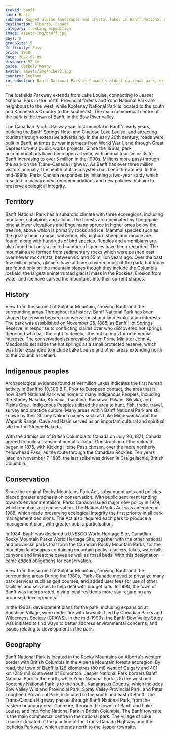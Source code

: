 ```yaml
---
trekId: banff
name: Banff
subhead: Rugged alpine landscapes and crystal lakes in Banff National Park
destination: Alberta, Canada
category: Trekking Expedition
image: assets/img/banff.jpg
days: 8
groupSize: 5
difficulty: Easy
price: $950
date: 2022-07-09
distance: 52 km
guide: Berkely Keary
avatar: assets/img/hiker3.jpg
country: England
introduction: Banff National Park is Canada's oldest national park, established in 1885. Located in Alberta's Rocky Mountains, 110–180 kilometres (68–112 mi) west of Calgary, Banff encompasses 6,641 square kilometres (2,564 sq mi) of mountainous terrain, with many glaciers and ice fields, dense coniferous forest, and alpine landscapes.
---
```


The Icefields Parkway extends from Lake Louise, connecting to Jasper National Park in the north. Provincial forests and Yoho National Park are neighbours to the west, while Kootenay National Park is located to the south and Kananaskis Country to the southeast. The main commercial centre of the park is the town of Banff, in the Bow River valley.

The Canadian Pacific Railway was instrumental in Banff's early years, building the Banff Springs Hotel and Chateau Lake Louise, and attracting tourists through extensive advertising. In the early 20th century, roads were built in Banff, at times by war internees from World War I, and through Great Depression-era public works projects. Since the 1960s, park accommodations have been open all year, with annual tourism visits to Banff increasing to over 5 million in the 1990s. Millions more pass through the park on the Trans-Canada Highway. As Banff has over three million visitors annually, the health of its ecosystem has been threatened. In the mid-1990s, Parks Canada responded by initiating a two-year study which resulted in management recommendations and new policies that aim to preserve ecological integrity.

## Territory

Banff National Park has a subarctic climate with three ecoregions, including montane, subalpine, and alpine. The forests are dominated by Lodgepole pine at lower elevations and Engelmann spruce in higher ones below the treeline, above which is primarily rocks and ice. Mammal species such as the grizzly bear, cougar, wolverine, elk, bighorn sheep and moose are found, along with hundreds of bird species. Reptiles and amphibians are also found but only a limited number of species have been recorded. The mountains are formed from sedimentary rocks which were pushed east over newer rock strata, between 80 and 55 million years ago. Over the past few million years, glaciers have at times covered most of the park, but today are found only on the mountain slopes though they include the Columbia Icefield, the largest uninterrupted glacial mass in the Rockies. Erosion from water and ice have carved the mountains into their current shapes.

## History

View from the summit of Sulphur Mountain, showing Banff and the surrounding areas
Throughout its history, Banff National Park has been shaped by tension between conservationist and land exploitation interests. The park was established on November 25, 1885, as Banff Hot Springs Reserve, in response to conflicting claims over who discovered hot springs there and who had the right to develop the hot springs for commercial interests. The conservationists prevailed when Prime Minister John A. Macdonald set aside the hot springs as a small protected reserve, which was later expanded to include Lake Louise and other areas extending north to the Columbia Icefield.

## Indigenous peoples

Archaeological evidence found at Vermilion Lakes indicates the first human activity in Banff to 10,300 B.P. Prior to European contact, the area that is now Banff National Park was home to many Indigenous Peoples, including the Stoney Nakoda, Ktunaxa, Tsuut'ina, Kainaiwa, Piikani, Siksika, and Plains Cree . Indigenous Peoples utilized the area to hunt, fish, trade, travel, survey and practice culture. Many areas within Banff National Park are still known by their Stoney Nakoda names such as Lake Minnewanka and the Waputik Range. Cave and Basin served as an important cultural and spiritual site for the Stoney Nakoda.

With the admission of British Columbia to Canada on July 20, 1871, Canada agreed to build a transcontinental railroad. Construction of the railroad began in 1875, with Kicking Horse Pass chosen, over the more northerly Yellowhead Pass, as the route through the Canadian Rockies. Ten years later, on November 7, 1885, the last spike was driven in Craigellachie, British Columbia.

## Conservation

Since the original Rocky Mountains Park Act, subsequent acts and policies placed greater emphasis on conservation. With public sentiment tending towards environmentalism, Parks Canada issued major new policy in 1979, which emphasized conservation. The National Parks Act was amended in 1988, which made preserving ecological integrity the first priority in all park management decisions. The Act also required each park to produce a management plan, with greater public participation.

In 1984, Banff was declared a UNESCO World Heritage Site, Canadian Rocky Mountain Parks World Heritage Site, together with the other national and provincial parks that form the Canadian Rocky Mountain Parks, for the mountain landscapes containing mountain peaks, glaciers, lakes, waterfalls, canyons and limestone caves as well as fossil beds. With this designation came added obligations for conservation.

View from the summit of Sulphur Mountain, showing Banff and the surrounding areas
During the 1980s, Parks Canada moved to privatize many park services such as golf courses, and added user fees for use of other facilities and services to help deal with budget cuts. In 1990, the town of Banff was incorporated, giving local residents more say regarding any proposed developments.

In the 1990s, development plans for the park, including expansion at Sunshine Village, were under fire with lawsuits filed by Canadian Parks and Wilderness Society (CPAWS). In the mid-1990s, the Banff-Bow Valley Study was initiated to find ways to better address environmental concerns, and issues relating to development in the park.

## Geography

Banff National Park is located in the Rocky Mountains on Alberta's western border with British Columbia in the Alberta Mountain forests ecoregion. By road, the town of Banff is 128 kilometres (80 mi) west of Calgary and 401 km (249 mi) southwest of Edmonton. Jasper National Park borders Banff National Park to the north, while Yoho National Park is to the west and Kootenay National Park is to the south. Kananaskis Country, which includes Bow Valley Wildland Provincial Park, Spray Valley Provincial Park, and Peter Lougheed Provincial Park, is located to the south and east of Banff. The Trans-Canada Highway passes through Banff National Park, from the eastern boundary near Canmore, through the towns of Banff and Lake Louise, and into Yoho National Park in British Columbia. The Banff townsite is the main commercial centre in the national park. The village of Lake Louise is located at the junction of the Trans-Canada Highway and the Icefields Parkway, which extends north to the Jasper townsite.
